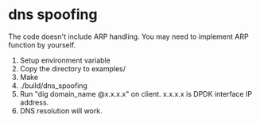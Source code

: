 # dns spoofing

The code doesn't include ARP handling. You may need to implement ARP function by yourself.
1. Setup environment variable  
2. Copy the directory to examples/  
3. Make  
4. ./build/dns_spoofing  
5. Run "dig domain_name @x.x.x.x" on client. x.x.x.x is DPDK interface IP address.  
6. DNS resolution will work.
